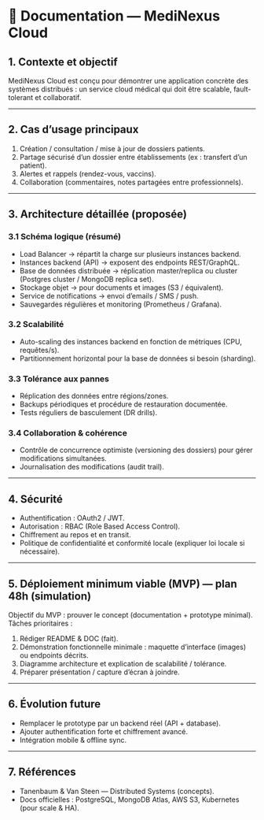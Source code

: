 # 📘 Documentation — MediNexus Cloud

## 1. Contexte et objectif
MediNexus Cloud est conçu pour démontrer une application concrète des systèmes distribués : un service cloud médical qui doit être scalable, fault-tolerant et collaboratif.

---

## 2. Cas d’usage principaux
1. Création / consultation / mise à jour de dossiers patients.  
2. Partage sécurisé d’un dossier entre établissements (ex : transfert d’un patient).  
3. Alertes et rappels (rendez-vous, vaccins).  
4. Collaboration (commentaires, notes partagées entre professionnels).

---

## 3. Architecture détaillée (proposée)

### 3.1 Schéma logique (résumé)
- Load Balancer → répartit la charge sur plusieurs instances backend.  
- Instances backend (API) → exposent des endpoints REST/GraphQL.  
- Base de données distribuée → réplication master/replica ou cluster (Postgres cluster / MongoDB replica set).  
- Stockage objet → pour documents et images (S3 / équivalent).  
- Service de notifications → envoi d’emails / SMS / push.  
- Sauvegardes régulières et monitoring (Prometheus / Grafana).

### 3.2 Scalabilité
- Auto-scaling des instances backend en fonction de métriques (CPU, requêtes/s).  
- Partitionnement horizontal pour la base de données si besoin (sharding).

### 3.3 Tolérance aux pannes
- Réplication des données entre régions/zones.  
- Backups périodiques et procédure de restauration documentée.  
- Tests réguliers de basculement (DR drills).

### 3.4 Collaboration & cohérence
- Contrôle de concurrence optimiste (versioning des dossiers) pour gérer modifications simultanées.  
- Journalisation des modifications (audit trail).

---

## 4. Sécurité
- Authentification : OAuth2 / JWT.  
- Autorisation : RBAC (Role Based Access Control).  
- Chiffrement au repos et en transit.  
- Politique de confidentialité et conformité locale (expliquer loi locale si nécessaire).

---

## 5. Déploiement minimum viable (MVP) — plan 48h (simulation)
Objectif du MVP : prouver le concept (documentation + prototype minimal).  
Tâches prioritaires :
1. Rédiger README & DOC (fait).  
2. Démonstration fonctionnelle minimale : maquette d’interface (images) ou endpoints décrits.  
3. Diagramme architecture et explication de scalabilité / tolérance.  
4. Préparer présentation / capture d’écran à joindre.

---

## 6. Évolution future
- Remplacer le prototype par un backend réel (API + database).  
- Ajouter authentification forte et chiffrement avancé.  
- Intégration mobile & offline sync.

---

## 7. Références
- Tanenbaum & Van Steen — Distributed Systems (concepts).  
- Docs officielles : PostgreSQL, MongoDB Atlas, AWS S3, Kubernetes (pour scale & HA).
